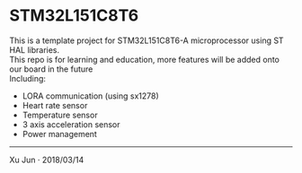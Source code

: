 # STM32L151C8T6

This is a template project for STM32L151C8T6-A microprocessor using ST HAL libraries.  
This repo is for learning and education, more features will be added onto our board in the future  
Including:
- LORA communication (using sx1278)
- Heart rate sensor
- Temperature sensor
- 3 axis acceleration sensor
- Power management
---
Xu Jun · 2018/03/14